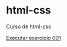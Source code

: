 # html-css
Curso de html-css

<a href="https://lipeezzz.github.io/html-css/exercícios/ex001/index.html" > Executar exercício 001</a>